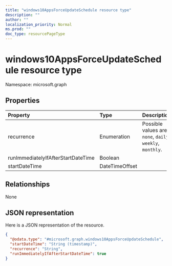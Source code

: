```yaml
---
title: "windows10AppsForceUpdateSchedule resource type"
description: ""
author: ""
localization_priority: Normal
ms.prod: ""
doc_type: resourcePageType
---
```


# windows10AppsForceUpdateSchedule resource type


Namespace: microsoft.graph



## Properties
|Property|Type|Description|
|:---|:---|:---|
|recurrence|Enumeration| Possible values are: `none`, `daily`, `weekly`, `monthly`.|
|runImmediatelyIfAfterStartDateTime|Boolean||
|startDateTime|DateTimeOffset||

## Relationships
None

## JSON representation
Here is a JSON representation of the resource.
<!-- {
  "blockType": "resource",
  "@odata.type": "microsoft.graph.windows10AppsForceUpdateSchedule"
}
-->
``` json
{
  "@odata.type": "#microsoft.graph.windows10AppsForceUpdateSchedule",
  "startDateTime": "String (timestamp)",
  "recurrence": "String",
  "runImmediatelyIfAfterStartDateTime": true
}
```

